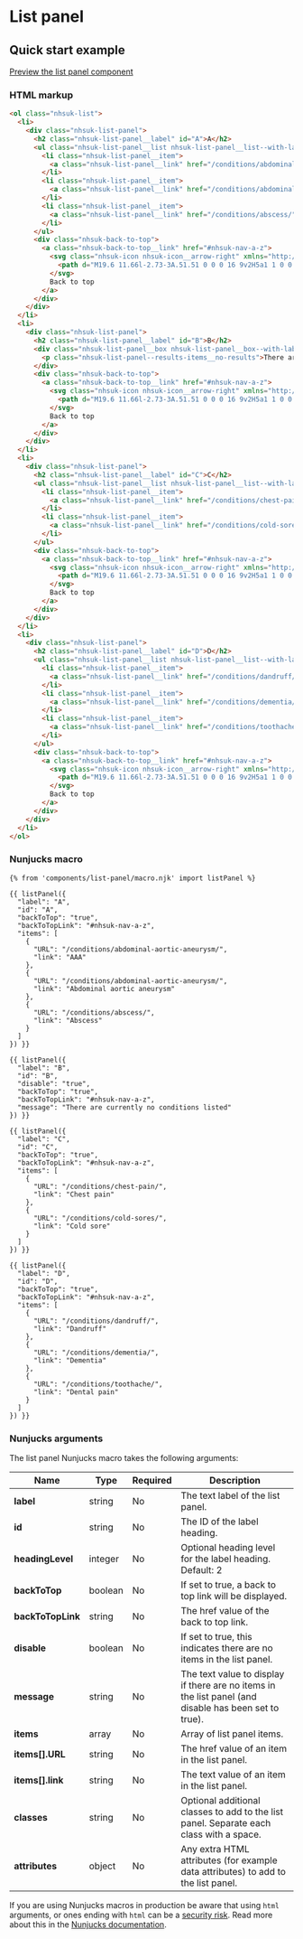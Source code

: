 # List panel

## Quick start example

[Preview the list panel component](https://nhsuk.github.io/nhsuk-frontend/components/list-panel/index.html)

### HTML markup

```html
<ol class="nhsuk-list">
  <li>
    <div class="nhsuk-list-panel">
      <h2 class="nhsuk-list-panel__label" id="A">A</h2>
      <ul class="nhsuk-list-panel__list nhsuk-list-panel__list--with-label">
        <li class="nhsuk-list-panel__item">
          <a class="nhsuk-list-panel__link" href="/conditions/abdominal-aortic-aneurysm/">AAA</a>
        </li>
        <li class="nhsuk-list-panel__item">
          <a class="nhsuk-list-panel__link" href="/conditions/abdominal-aortic-aneurysm/">Abdominal aortic aneurysm</a>
        </li>
        <li class="nhsuk-list-panel__item">
          <a class="nhsuk-list-panel__link" href="/conditions/abscess/">Abscess</a>
        </li>
      </ul>
      <div class="nhsuk-back-to-top">
        <a class="nhsuk-back-to-top__link" href="#nhsuk-nav-a-z">
          <svg class="nhsuk-icon nhsuk-icon__arrow-right" xmlns="http://www.w3.org/2000/svg" viewBox="0 0 24 24" aria-hidden="true" width="19" height="19">
            <path d="M19.6 11.66l-2.73-3A.51.51 0 0 0 16 9v2H5a1 1 0 0 0 0 2h11v2a.5.5 0 0 0 .32.46.39.39 0 0 0 .18 0 .52.52 0 0 0 .37-.16l2.73-3a.5.5 0 0 0 0-.64z"></path>
          </svg>
          Back to top
        </a>
      </div>
    </div>
  </li>
  <li>
    <div class="nhsuk-list-panel">
      <h2 class="nhsuk-list-panel__label" id="B">B</h2>
      <div class="nhsuk-list-panel__box nhsuk-list-panel__box--with-label">
        <p class="nhsuk-list-panel--results-items__no-results">There are currently no conditions listed</p>
      </div>
      <div class="nhsuk-back-to-top">
        <a class="nhsuk-back-to-top__link" href="#nhsuk-nav-a-z">
          <svg class="nhsuk-icon nhsuk-icon__arrow-right" xmlns="http://www.w3.org/2000/svg" viewBox="0 0 24 24" aria-hidden="true" width="19" height="19">
            <path d="M19.6 11.66l-2.73-3A.51.51 0 0 0 16 9v2H5a1 1 0 0 0 0 2h11v2a.5.5 0 0 0 .32.46.39.39 0 0 0 .18 0 .52.52 0 0 0 .37-.16l2.73-3a.5.5 0 0 0 0-.64z"></path>
          </svg>
          Back to top
        </a>
      </div>
    </div>
  </li>
  <li>
    <div class="nhsuk-list-panel">
      <h2 class="nhsuk-list-panel__label" id="C">C</h2>
      <ul class="nhsuk-list-panel__list nhsuk-list-panel__list--with-label">
        <li class="nhsuk-list-panel__item">
          <a class="nhsuk-list-panel__link" href="/conditions/chest-pain/">Chest pain</a>
        </li>
        <li class="nhsuk-list-panel__item">
          <a class="nhsuk-list-panel__link" href="/conditions/cold-sores/">Cold sore</a>
        </li>
      </ul>
      <div class="nhsuk-back-to-top">
        <a class="nhsuk-back-to-top__link" href="#nhsuk-nav-a-z">
          <svg class="nhsuk-icon nhsuk-icon__arrow-right" xmlns="http://www.w3.org/2000/svg" viewBox="0 0 24 24" aria-hidden="true" width="19" height="19">
            <path d="M19.6 11.66l-2.73-3A.51.51 0 0 0 16 9v2H5a1 1 0 0 0 0 2h11v2a.5.5 0 0 0 .32.46.39.39 0 0 0 .18 0 .52.52 0 0 0 .37-.16l2.73-3a.5.5 0 0 0 0-.64z"></path>
          </svg>
          Back to top
        </a>
      </div>
    </div>
  </li>
  <li>
    <div class="nhsuk-list-panel">
      <h2 class="nhsuk-list-panel__label" id="D">D</h2>
      <ul class="nhsuk-list-panel__list nhsuk-list-panel__list--with-label">
        <li class="nhsuk-list-panel__item">
          <a class="nhsuk-list-panel__link" href="/conditions/dandruff/">Dandruff</a>
        </li>
        <li class="nhsuk-list-panel__item">
          <a class="nhsuk-list-panel__link" href="/conditions/dementia/">Dementia</a>
        </li>
        <li class="nhsuk-list-panel__item">
          <a class="nhsuk-list-panel__link" href="/conditions/toothache/">Dental pain</a>
        </li>
      </ul>
      <div class="nhsuk-back-to-top">
        <a class="nhsuk-back-to-top__link" href="#nhsuk-nav-a-z">
          <svg class="nhsuk-icon nhsuk-icon__arrow-right" xmlns="http://www.w3.org/2000/svg" viewBox="0 0 24 24" aria-hidden="true" width="19" height="19">
            <path d="M19.6 11.66l-2.73-3A.51.51 0 0 0 16 9v2H5a1 1 0 0 0 0 2h11v2a.5.5 0 0 0 .32.46.39.39 0 0 0 .18 0 .52.52 0 0 0 .37-.16l2.73-3a.5.5 0 0 0 0-.64z"></path>
          </svg>
          Back to top
        </a>
      </div>
    </div>
  </li>
</ol>
```

### Nunjucks macro

```
{% from 'components/list-panel/macro.njk' import listPanel %}

{{ listPanel({
  "label": "A",
  "id": "A",
  "backToTop": "true",
  "backToTopLink": "#nhsuk-nav-a-z",
  "items": [
    {
      "URL": "/conditions/abdominal-aortic-aneurysm/",
      "link": "AAA"
    },
    {
      "URL": "/conditions/abdominal-aortic-aneurysm/",
      "link": "Abdominal aortic aneurysm"
    },
    {
      "URL": "/conditions/abscess/",
      "link": "Abscess"
    }
  ]
}) }}

{{ listPanel({
  "label": "B",
  "id": "B",
  "disable": "true",
  "backToTop": "true",
  "backToTopLink": "#nhsuk-nav-a-z",
  "message": "There are currently no conditions listed"
}) }}

{{ listPanel({
  "label": "C",
  "id": "C",
  "backToTop": "true",
  "backToTopLink": "#nhsuk-nav-a-z",
  "items": [
    {
      "URL": "/conditions/chest-pain/",
      "link": "Chest pain"
    },
    {
      "URL": "/conditions/cold-sores/",
      "link": "Cold sore"
    }
  ]
}) }}

{{ listPanel({
  "label": "D",
  "id": "D",
  "backToTop": "true",
  "backToTopLink": "#nhsuk-nav-a-z",
  "items": [
    {
      "URL": "/conditions/dandruff/",
      "link": "Dandruff"
    },
    {
      "URL": "/conditions/dementia/",
      "link": "Dementia"
    },
    {
      "URL": "/conditions/toothache/",
      "link": "Dental pain"
    }
  ]
}) }}
```

### Nunjucks arguments

The list panel Nunjucks macro takes the following arguments:

| Name                | Type     | Required  | Description  |
| --------------------|----------|-----------|--------------|
| **label**           | string   | No        | The text label of the list panel. |
| **id**              | string   | No        | The ID of the label heading. |
| **headingLevel**    | integer  | No        | Optional heading level for the label heading. Default: 2 |
| **backToTop**       | boolean  | No        | If set to true, a back to top link will be displayed. |
| **backToTopLink**   | string   | No        | The href value of the back to top link. |
| **disable**         | boolean  | No        | If set to true, this indicates there are no items in the list panel. |
| **message**         | string   | No        | The text value to display if there are no items in the list panel (and disable has been set to true). |
| **items**           | array    | No        | Array of list panel items. |
| **items[].URL**     | string   | No        | The href value of an item in the list panel. |
| **items[].link**    | string   | No        | The text value of an item in the list panel. |
| **classes**         | string   | No        | Optional additional classes to add to the list panel. Separate each class with a space. |
| **attributes**      | object   | No        | Any extra HTML attributes (for example data attributes) to add to the list panel. |

If you are using Nunjucks macros in production be aware that using `html` arguments, or ones ending with `html` can be a [security risk](https://developer.mozilla.org/en-US/docs/Glossary/Cross-site_scripting). Read more about this in the [Nunjucks documentation](https://mozilla.github.io/nunjucks/api.html#user-defined-templates-warning).
